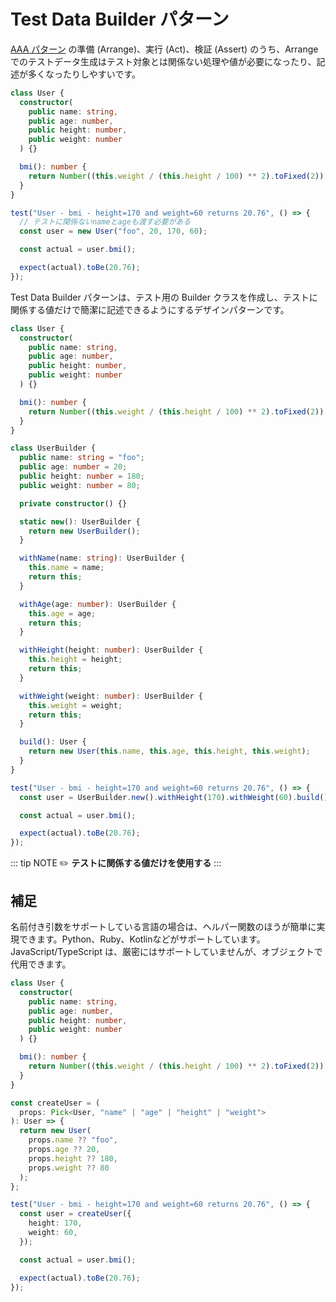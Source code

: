 # Test Data Builder パターン

[AAA パターン](AAA.md) の準備 (Arrange)、実行 (Act)、検証 (Assert) のうち、Arrange でのテストデータ生成はテスト対象とは関係ない処理や値が必要になったり、記述が多くなったりしやすいです。

```ts
class User {
  constructor(
    public name: string,
    public age: number,
    public height: number,
    public weight: number
  ) {}

  bmi(): number {
    return Number((this.weight / (this.height / 100) ** 2).toFixed(2));
  }
}

test("User - bmi - height=170 and weight=60 returns 20.76", () => {
  // テストに関係ないnameとageも渡す必要がある
  const user = new User("foo", 20, 170, 60);

  const actual = user.bmi();

  expect(actual).toBe(20.76);
});
```

Test Data Builder パターンは、テスト用の Builder クラスを作成し、テストに関係する値だけで簡潔に記述できるようにするデザインパターンです。

```ts
class User {
  constructor(
    public name: string,
    public age: number,
    public height: number,
    public weight: number
  ) {}

  bmi(): number {
    return Number((this.weight / (this.height / 100) ** 2).toFixed(2));
  }
}

class UserBuilder {
  public name: string = "foo";
  public age: number = 20;
  public height: number = 180;
  public weight: number = 80;

  private constructor() {}

  static new(): UserBuilder {
    return new UserBuilder();
  }

  withName(name: string): UserBuilder {
    this.name = name;
    return this;
  }

  withAge(age: number): UserBuilder {
    this.age = age;
    return this;
  }

  withHeight(height: number): UserBuilder {
    this.height = height;
    return this;
  }

  withWeight(weight: number): UserBuilder {
    this.weight = weight;
    return this;
  }

  build(): User {
    return new User(this.name, this.age, this.height, this.weight);
  }
}

test("User - bmi - height=170 and weight=60 returns 20.76", () => {
  const user = UserBuilder.new().withHeight(170).withWeight(60).build();

  const actual = user.bmi();

  expect(actual).toBe(20.76);
});
```

::: tip NOTE
:pencil2: **テストに関係する値だけを使用する**
:::

## 補足

名前付き引数をサポートしている言語の場合は、ヘルパー関数のほうが簡単に実現できます。Python、Ruby、Kotlinなどがサポートしています。JavaScript/TypeScript は、厳密にはサポートしていませんが、オブジェクトで代用できます。

```ts
class User {
  constructor(
    public name: string,
    public age: number,
    public height: number,
    public weight: number
  ) {}

  bmi(): number {
    return Number((this.weight / (this.height / 100) ** 2).toFixed(2));
  }
}

const createUser = (
  props: Pick<User, "name" | "age" | "height" | "weight">
): User => {
  return new User(
    props.name ?? "foo",
    props.age ?? 20,
    props.height ?? 180,
    props.weight ?? 80
  );
};

test("User - bmi - height=170 and weight=60 returns 20.76", () => {
  const user = createUser({
    height: 170,
    weight: 60,
  });

  const actual = user.bmi();

  expect(actual).toBe(20.76);
});
```
